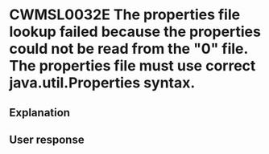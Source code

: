 # CWMSL0032E The properties file lookup failed because the properties could not be read from the "0" file. The properties file must use correct java.util.Properties syntax.

## Explanation

## User response